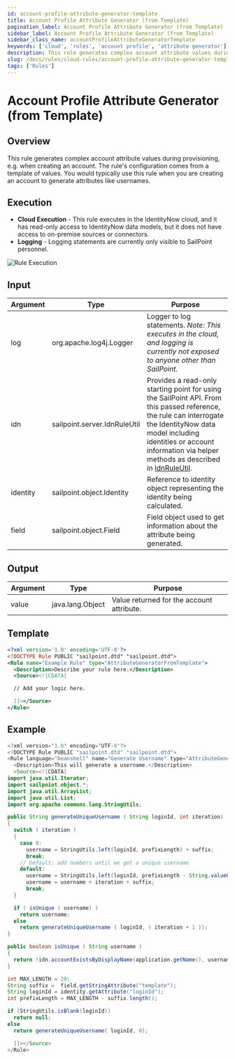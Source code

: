 ```yaml
---
id: account-profile-attribute-generator-template
title: Account Profile Attribute Generator (from Template)
pagination_label: Account Profile Attribute Generator (from Template)
sidebar_label: Account Profile Attribute Generator (from Template)
sidebar_class_name: accountProfileAttributeGeneratorTemplate
keywords: ['cloud', 'rules', 'account profile', 'attribute generator']
description: This rule generates complex account attribute values during provisioning, e.g. when creating an account. The rule's configuration comes from a template of values.
slug: /docs/rules/cloud-rules/account-profile-attribute-generator-template
tags: ['Rules']
---
```


# Account Profile Attribute Generator (from Template)

## Overview

This rule generates complex account attribute values during provisioning, e.g. when creating an account. The rule's configuration comes from a template of values. You would typically use this rule when you are creating an account to generate attributes like usernames.

## Execution

- **Cloud Execution** - This rule executes in the IdentityNow cloud, and it has read-only access to IdentityNow data models, but it does not have access to on-premise sources or connectors.
- **Logging** - Logging statements are currently only visible to SailPoint personnel.

![Rule Execution](../img/cloud_execution.png)

## Input

| Argument | Type | Purpose |
| --- | --- | --- |
| log | org.apache.log4j.Logger | Logger to log statements. _Note: This executes in the cloud, and logging is currently not exposed to anyone other than SailPoint._ |
| idn | sailpoint.server.IdnRuleUtil | Provides a read-only starting point for using the SailPoint API. From this passed reference, the rule can interrogate the IdentityNow data model including identities or account information via helper methods as described in [IdnRuleUtil](../idn_rule_utility.md). |
| identity | sailpoint.object.Identity | Reference to identity object representing the identity being calculated. |
| field | sailpoint.object.Field | Field object used to get information about the attribute being generated. |

## Output

| Argument | Type             | Purpose                                   |
| -------- | ---------------- | ----------------------------------------- |
| value    | java.lang.Object | Value returned for the account attribute. |

## Template

```xml
<?xml version='1.0' encoding='UTF-8'?>
<!DOCTYPE Rule PUBLIC "sailpoint.dtd" "sailpoint.dtd">
<Rule name="Example Rule" type="AttributeGeneratorFromTemplate">
  <Description>Describe your rule here.</Description>
  <Source><![CDATA[

  // Add your logic here.

  ]]></Source>
</Rule>
```

## Example

```java
<?xml version='1.0' encoding='UTF-8'?>
<!DOCTYPE Rule PUBLIC "sailpoint.dtd" "sailpoint.dtd">
<Rule language="beanshell" name="Generate Username" type="AttributeGeneratorFromTemplate">
  <Description>This will generate a username.</Description>
  <Source><![CDATA[
import java.util.Iterator;
import sailpoint.object.*;
import java.util.ArrayList;
import java.util.List;
import org.apache.commons.lang.StringUtils;

public String generateUniqueUsername ( String loginId, int iteration)
{
  switch ( iteration )
  {
    case 0:
      username = StringUtils.left(loginId, prefixLength) + suffix;
      break;
    // Default: add numbers until we get a unique username
    default:
      username = StringUtils.left(loginId, prefixLength - String.valueOf(iteration).length()).toString();
      username = username + iteration + suffix;
      break;
  }

  if ( isUnique ( username) )
    return username;
  else
    return generateUniqueUsername ( loginId, ( iteration + 1 ));
}

public boolean isUnique ( String username )
{
  return !idn.accountExistsByDisplayName(application.getName(), username);
}

int MAX_LENGTH = 20;
String suffix =  field.getStringAttribute("template");
String loginId = identity.getAttribute("loginId");
int prefixLength = MAX_LENGTH - suffix.length();

if (StringUtils.isBlank(loginId))
  return null;
else
  return generateUniqueUsername( loginId, 0);

  ]]></Source>
</Rule>
```
